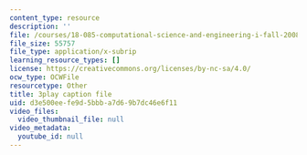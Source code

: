 ```yaml
---
content_type: resource
description: ''
file: /courses/18-085-computational-science-and-engineering-i-fall-2008/d3e500eefe9d5bbba7d69b7dc46e6f11_2Ola674-PPw.vtt
file_size: 55757
file_type: application/x-subrip
learning_resource_types: []
license: https://creativecommons.org/licenses/by-nc-sa/4.0/
ocw_type: OCWFile
resourcetype: Other
title: 3play caption file
uid: d3e500ee-fe9d-5bbb-a7d6-9b7dc46e6f11
video_files:
  video_thumbnail_file: null
video_metadata:
  youtube_id: null
---
```

